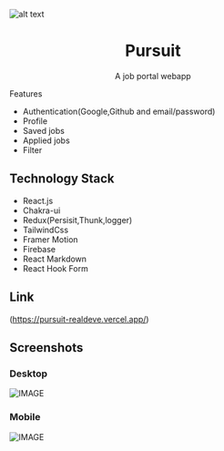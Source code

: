 ![alt text](https://github.com/realDeve/Pursuit/blob/master/mobile-view.jpg?raw=true)
<h1 align="center">Pursuit</h1>
<p align="center">A job portal webapp</p
 
## Features
- Authentication(Google,Github and email/password)
- Profile
- Saved jobs
- Applied jobs
- Filter

## Technology Stack
- React.js
- Chakra-ui
- Redux(Persisit,Thunk,logger)
- TailwindCss
- Framer Motion
- Firebase
- React Markdown
- React Hook Form
  
## Link
(https://pursuit-realdeve.vercel.app/)


## Screenshots 


### Desktop
![IMAGE](https://github.com/realDeve/Pursuit/blob/master/main.jpg?raw=true)



### Mobile
![IMAGE](https://github.com/realDeve/Pursuit/blob/master/mobile-view.jpg?raw=true)
